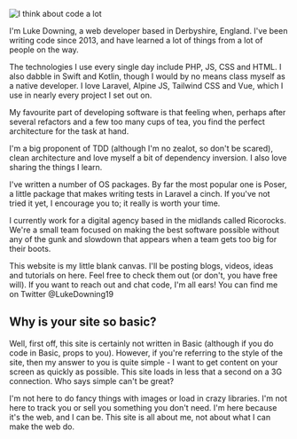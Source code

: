![I think about code a lot](images/thinking_about_code.svg)

I'm Luke Downing, a web developer based in Derbyshire, England. I've been writing code since 2013, and have learned a
lot of things from a lot of people on the way.

The technologies I use every single day include PHP, JS, CSS and HTML. I also dabble in Swift and Kotlin, though I would
by no means class myself as a native developer. I love Laravel, Alpine JS, Tailwind CSS and Vue, which I use in nearly
every project I set out on.

My favourite part of developing software is that feeling when, perhaps after several refactors and a few too many cups
of tea, you find the perfect architecture for the task at hand.

I'm a big proponent of TDD (although I'm no zealot, so don't be scared), clean architecture and love myself a bit of
dependency inversion. I also love sharing the things I learn.

I've written a number of OS packages. By far the most popular one is Poser, a little package that makes writing tests in
Laravel a cinch. If you've not tried it yet, I encourage you to; it really is worth your time.

I currently work for a digital agency based in the midlands called Ricorocks. We're a small team focused on making the
best software possible without any of the gunk and slowdown that appears when a team gets too big for their boots.

This website is my little blank canvas. I'll be posting blogs, videos, ideas and tutorials on here. Feel free to check
them out (or don't, you have free will). If you want to reach out and chat code, I'm all ears! You can find me on
Twitter @LukeDowning19

## Why is your site so basic?

Well, first off, this site is certainly not written in Basic (although if you do code in Basic, props to you). However,
if you're referring to the style of the site, then my answer to you is quite simple - I want to get content on your
screen as quickly as possible. This site loads in less that a second on a 3G connection. Who says simple can't be great?

I'm not here to do fancy things with images or load in crazy libraries. I'm not here to track you or sell you something
you don't need. I'm here because it's the web, and I can be. This site is all about me, not about what I can make the web
do.
